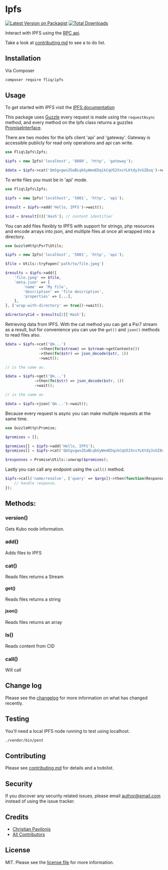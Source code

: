 # Ipfs

[![Latest Version on Packagist][ico-version]][link-packagist]
[![Total Downloads][ico-downloads]][link-downloads]

Interact with IPFS using the [RPC api](https://docs.ipfs.tech/reference/kubo/rpc/).

Take a look at [contributing.md](contributing.md) to see a to do list.

## Installation

Via Composer

``` bash
composer require fliq/ipfs
```

## Usage

To get started with IPFS visit the [IPFS documentation](https://docs.ipfs.tech/how-to/command-line-quick-start)

This package uses [Guzzle](https://github.com/guzzle/guzzle) every request is made using the `requestAsync` method, and
every method on the Ipfs class
returns a guzzles [PromiseInterface](https://docs.guzzlephp.org/en/stable/quickstart.html#async-requests).

There are two modes for the ipfs client 'api' and 'gateway'. Gateway is accessible publicly for read only operations
and api can write.

```php
use Fliq\Ipfs\Ipfs;

$ipfs = new Ipfs('localhost', '8080', 'http', 'gateway');

$data = $ipfs->cat('QmSgvgwxZGaBLqkGyWemEDqikCqU52XxsYLKtdy3vGZ8uq')->wait(); // spaceship-launch.jpg

```

To write files you must be in 'api' mode.

```php
use Fliq\Ipfs\Ipfs;

$ipfs = new Ipfs('localhost', '5001', 'http', 'api');

$result = $ipfs->add('Hello, IPFS')->wait();

$cid = $result[0]['Hash']; // content identifier
```

You can add files flexibly to IPFS with support for strings, php resources and encode arrays into json, and multiple
files at once all wrapped into a directory.

```php
use GuzzleHttp\Psr7\Utils;

$ipfs = new Ipfs('localhost', '5001', 'http', 'api');

$file = Utils::tryFopen('path/to/file.jpeg')

$results = $ipfs->add([
    'file.jpeg' => $file,
    'meta.json' => [
        'name' => 'My file',
        'description' => 'file description',
        'properties' => [...],
    ],
], ['wrap-with-directory' => true])->wait();

$directoryCid = $results[2]['Hash'];
```

Retrieving data from IPFS. With the cat method you can get a Psr7 stream as a result, but for convenience you can
use the `get()` and `json()` methods to read files also.

```php
$data = $ipfs->cat('Qm...')
               ->then(fn($stream) => $stream->getContents())
               ->then(fn($str) => json_decode($str, 1))
               ->wait();

// is the same as.

$data = $ipfs->get('Qm...')
             ->then(fn($str) => json_decode($str, 1))
             ->wait();

// is the same as

$data = $ipfs->json('Qm...')->wait();

```

Because every request is async you can make multiple requests at the same time.

```php
use GuzzleHttp\Promise;

$promises = [];

$promises[] = $ipfs->add('Hello, IPFS');
$promises[] = $ipfs->cat('QmSgvgwxZGaBLqkGyWemEDqikCqU52XxsYLKtdy3vGZ8uq');

$responses = Promise\Utils::unwrap($promises);
```

Lastly you can call any endpoint using the `call()` method.

```php
$ipfs->call('name/resolve', ['query' => $args])->then(function(Response $response) {
    // handle response.
});
```

## Methods:

### version()
Gets Kubo node information.

### add()
Adds files to IPFS 

### cat()
Reads files returns a Stream 

#### get()
Reads files returns a string

#### json()
Reads files returns an array

### ls()
Reads content from CID

### call()
Will call 



## Change log

Please see the [changelog](changelog.md) for more information on what has changed recently.

## Testing

You'll need a local IPFS node running to test using localhost.

``` bash
./vendor/bin/pest
```

## Contributing

Please see [contributing.md](contributing.md) for details and a todolist.

## Security

If you discover any security related issues, please email author@email.com instead of using the issue tracker.

## Credits

- [Christian Pavilonis][link-author]
- [All Contributors][link-contributors]

## License

MIT. Please see the [license file](license.md) for more information.

[ico-version]: https://img.shields.io/packagist/v/fliq/ipfs.svg?style=flat-square

[ico-downloads]: https://img.shields.io/packagist/dt/fliq/ipfs.svg?style=flat-square

[ico-travis]: https://img.shields.io/travis/fliq/ipfs/master.svg?style=flat-square

[ico-styleci]: https://styleci.io/repos/12345678/shield

[link-packagist]: https://packagist.org/packages/fliq/ipfs

[link-downloads]: https://packagist.org/packages/fliq/ipfs

[link-travis]: https://travis-ci.org/fliq/ipfs

[link-styleci]: https://styleci.io/repos/12345678

[link-author]: https://github.com/ChristianPavilonis

[link-contributors]: ../../contributors
